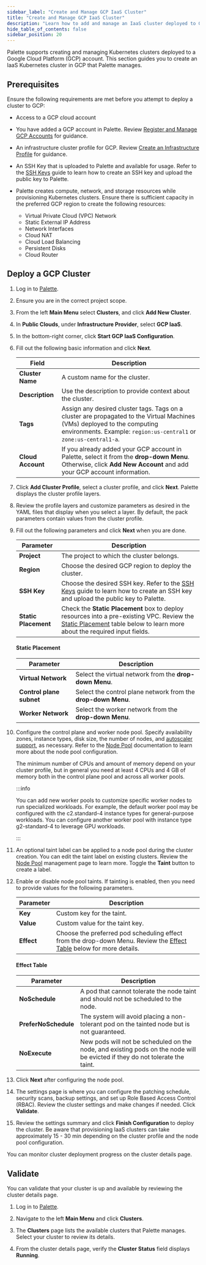 ```yaml
---
sidebar_label: "Create and Manage GCP IaaS Cluster"
title: "Create and Manage GCP IaaS Cluster"
description: "Learn how to add and manage an IaaS cluster deployed to GCP."
hide_table_of_contents: false
sidebar_position: 20
---
```


Palette supports creating and managing Kubernetes clusters deployed to a Google Cloud Platform (GCP) account. This
section guides you to create an IaaS Kubernetes cluster in GCP that Palette manages.

## Prerequisites

Ensure the following requirements are met before you attempt to deploy a cluster to GCP:

- Access to a GCP cloud account

- You have added a GCP account in Palette. Review
  [Register and Manage GCP Accounts](/clusters/public-cloud/gcp/add-gcp-accounts) for guidance.

- An infrastructure cluster profile for GCP. Review
  [Create an Infrastructure Profile](../../../profiles/cluster-profiles/create-cluster-profiles/create-infrastructure-profile.md)
  for guidance.

- An SSH Key that is uploaded to Palette and available for usage. Refer to the
  [SSH Keys](../../cluster-management/ssh/ssh-keys.md) guide to learn how to create an SSH key and upload the public key
  to Palette.

- Palette creates compute, network, and storage resources while provisioning Kubernetes clusters. Ensure there is
  sufficient capacity in the preferred GCP region to create the following resources:
  - Virtual Private Cloud (VPC) Network
  - Static External IP Address
  - Network Interfaces
  - Cloud NAT
  - Cloud Load Balancing
  - Persistent Disks
  - Cloud Router

## Deploy a GCP Cluster

1. Log in to [Palette](https://console.spectrocloud.com).

2. Ensure you are in the correct project scope.

3. From the left **Main Menu** select **Clusters**, and click **Add New Cluster**.

4. In **Public Clouds**, under **Infrastructure Provider**, select **GCP IaaS**.

5. In the bottom-right corner, click **Start GCP IaaS Configuration**.

6. Fill out the following basic information and click **Next**.

   | **Field**         | **Description**                                                                                                                                                                                |
   | ----------------- | ---------------------------------------------------------------------------------------------------------------------------------------------------------------------------------------------- |
   | **Cluster Name**  | A custom name for the cluster.                                                                                                                                                                 |
   | **Description**   | Use the description to provide context about the cluster.                                                                                                                                      |
   | **Tags**          | Assign any desired cluster tags. Tags on a cluster are propagated to the Virtual Machines (VMs) deployed to the computing environments. Example: `region:us-central1` or `zone:us-central1-a`. |
   | **Cloud Account** | If you already added your GCP account in Palette, select it from the **drop-down Menu**. Otherwise, click **Add New Account** and add your GCP account information.                            |

7. Click **Add Cluster Profile**, select a cluster profile, and click **Next**. Palette displays the cluster profile
   layers.

8. Review the profile layers and customize parameters as desired in the YAML files that display when you select a layer.
   By default, the pack parameters contain values from the cluster profile.

9. Fill out the following parameters and click **Next** when you are done.

   | **Parameter**        | **Description**                                                                                                                                                                             |
   | -------------------- | ------------------------------------------------------------------------------------------------------------------------------------------------------------------------------------------- |
   | **Project**          | The project to which the cluster belongs.                                                                                                                                                   |
   | **Region**           | Choose the desired GCP region to deploy the cluster.                                                                                                                                        |
   | **SSH Key**          | Choose the desired SSH key. Refer to the [SSH Keys](../../cluster-management/ssh/ssh-keys.md) guide to learn how to create an SSH key and upload the public key to Palette.                 |
   | **Static Placement** | Check the **Static Placement** box to deploy resources into a pre-existing VPC. Review the [Static Placement](#static-placement) table below to learn more about the required input fields. |

   #### Static Placement

   | **Parameter**            | **Description**                                               |
   | ------------------------ | ------------------------------------------------------------- |
   | **Virtual Network**      | Select the virtual network from the **drop-down Menu**.       |
   | **Control plane subnet** | Select the control plane network from the **drop-down Menu**. |
   | **Worker Network**       | Select the worker network from the **drop-down Menu**.        |

10. Configure the control plane and worker node pool. Specify availability zones, instance types,
    disk size, the number of nodes, and
    [autoscaler support](https://github.com/kubernetes/autoscaler/blob/master/cluster-autoscaler/cloudprovider/clusterapi/README.md),
    as necessary. Refer to the [Node Pool](../../cluster-management/node-pool.md) documentation to learn more about the
    node pool configuration.

    The minimum number of CPUs and amount of memory depend on your cluster profile, but in general you need at least 4
    CPUs and 4 GB of memory both in the control plane pool and across all worker pools.

    :::info

    You can add new worker pools to customize specific worker nodes to run specialized workloads. For example, the
    default worker pool may be configured with the c2.standard-4 instance types for general-purpose workloads. You can
    configure another worker pool with instance type g2-standard-4 to leverage GPU workloads.

    :::

11. An optional taint label can be applied to a node pool during the cluster creation. You can edit the taint label on
    existing clusters. Review the [Node Pool](../../cluster-management/node-pool.md) management page to learn more.
    Toggle the **Taint** button to create a label.

12. Enable or disable node pool taints. If tainting is enabled, then you need to provide values for the following
    parameters.

    | **Parameter** | **Description**                                                                                                                      |
    | ------------- | ------------------------------------------------------------------------------------------------------------------------------------ |
    | **Key**       | Custom key for the taint.                                                                                                            |
    | **Value**     | Custom value for the taint key.                                                                                                      |
    | **Effect**    | Choose the preferred pod scheduling effect from the drop-down Menu. Review the [Effect Table](#effect-table) below for more details. |

    #### Effect Table

    | **Parameter**        | **Description**                                                                                                              |
    | -------------------- | ---------------------------------------------------------------------------------------------------------------------------- |
    | **NoSchedule**       | A pod that cannot tolerate the node taint and should not be scheduled to the node.                                           |
    | **PreferNoSchedule** | The system will avoid placing a non-tolerant pod on the tainted node but is not guaranteed.                                  |
    | **NoExecute**        | New pods will not be scheduled on the node, and existing pods on the node will be evicted if they do not tolerate the taint. |

13. Click **Next** after configuring the node pool.

14. The settings page is where you can configure the patching schedule, security scans, backup settings, and set up Role
    Based Access Control (RBAC). Review the cluster settings and make changes if needed. Click **Validate**.

15. Review the settings summary and click **Finish Configuration** to deploy the cluster. Be aware that provisioning
    IaaS clusters can take approximately 15 - 30 min depending on the cluster profile and the node pool configuration.

You can monitor cluster deployment progress on the cluster details page.

## Validate

You can validate that your cluster is up and available by reviewing the cluster details page.

1. Log in to [Palette](https://console.spectrocloud.com).

2. Navigate to the left **Main Menu** and click **Clusters**.

3. The **Clusters** page lists the available clusters that Palette manages. Select your cluster to review its details.

4. From the cluster details page, verify the **Cluster Status** field displays **Running**.
